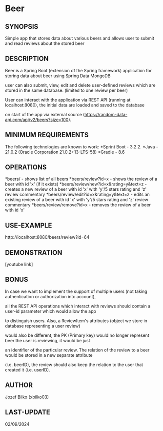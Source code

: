 # Beer
## SYNOPSIS
Simple app that stores data about various beers and allows user to submit and read reviews about the stored beer

## DESCRIPTION
Beer is a Spring Boot (extension of the Spring framework) application for storing data about beer using Spring Data MongoDB

user can also submit, view, edit and delete user-defined reviews which are stored in the same database. (limited to one review per beer)

User can interact with the application via REST API (running at localhost:8080), the initial data are loaded and saved to the database

on start of the app via external source (https://random-data-api.com/api/v2/beers?size=100).

## MINIMUM REQUIREMENTS
The following technologies are known to work:
*Sprint Boot	- 3.2.2.
*Java		- 21.0.2 (Oracle Corporation 21.0.2+13-LTS-58)
*Gradle		- 8.6

## OPERATIONS
*beers/                                 - shows list of all beers
*beers/review?id=x                      - shows the review of a beer with id 'x' (if it exists)
*beers/review/new?id=x&rating=y&text=z  - creates a new review of a beer with id 'x' with 'y'/5 stars rating and 'z' review commentary
*beers/review/edit?id=x&rating=y&text=z - edits an existing review of a beer with id 'x' with 'y'/5 stars rating and 'z' review commentary
*beers/review/remove?id=x               - removes the review of a beer with id 'x' 

## USE-EXAMPLE
http://localhost:8080/beers/review?id=64

## DEMONSTRATION
[youtube link]
      
## BONUS
In case we want to implement the support of multiple users (not taking authentication or authorization into account),

all the REST API operations which interact with reviews should contain a user-id parameter which would allow the app

to distinguish users. Also, a ReviewItem's attributes (object we store in database representing a user review)

would also be different, the PK (Primary key) would no longer represent beer the user is reviewing, it would be just

an identifier of the particular review. The relation of the review to a beer would be stored in a new separate attribute

(i.e. beerID), the review should also keep the relation to the user that created it (i.e. userID).

## AUTHOR
Jozef Bilko (xbilko03)

## LAST-UPDATE
02/09/2024
